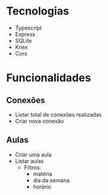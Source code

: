 # Tecnologias

- Typescript
- Express
- SQLite
- Knex
- Cors


# Funcionalidades

## Conexões

- Listar total de conexões realizadas
- Criar nova conexão

## Aulas

- Criar uma aula
- Listar aulas
  - Filtros: 
    - matéria
    - dia da semana
    - horário
